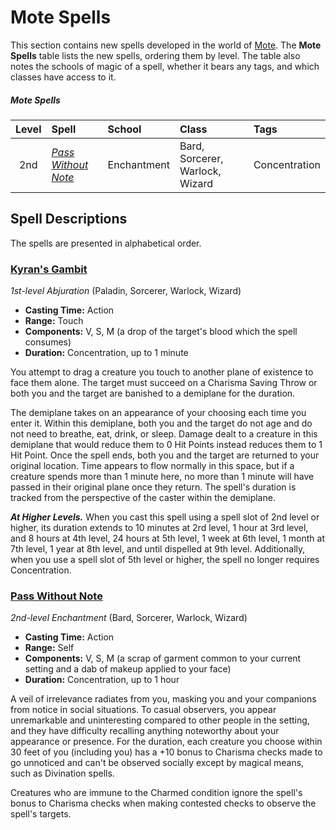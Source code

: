 # Mote Spells

This section contains new spells developed in the world of [Mote](../ch-1-welcome-to-mote/cosmology/mote.md). The **Mote Spells** table lists the new spells, ordering them by level. The table also notes the schools of magic of a spell, whether it bears any tags, and which classes have access to it.

##### Mote Spells
| Level | Spell | School | Class | Tags |
|:-:|:-|:-|:-|:-|
| 2nd | _[Pass Without Note](#pass-without-note)_ | Enchantment | Bard, Sorcerer, Warlock, Wizard | Concentration |

## Spell Descriptions

The spells are presented in alphabetical order.

### [Kyran's Gambit](https://github.com/mpanighetti/dnd5e-spells/blob/main/1st-level/kyrans-gambit.md)

_1st-level Abjuration_ (Paladin, Sorcerer, Warlock, Wizard)

- **Casting Time:** Action
- **Range:** Touch
- **Components:** V, S, M (a drop of the target's blood which the spell consumes)
- **Duration:** Concentration, up to 1 minute

You attempt to drag a creature you touch to another plane of existence to face them alone. The target must succeed on a Charisma Saving Throw or both you and the target are banished to a demiplane for the duration.

The demiplane takes on an appearance of your choosing each time you enter it. Within this demiplane, both you and the target do not age and do not need to breathe, eat, drink, or sleep. Damage dealt to a creature in this demiplane that would reduce them to 0 Hit Points instead reduces them to 1 Hit Point. Once the spell ends, both you and the target are returned to your original location. Time appears to flow normally in this space, but if a creature spends more than 1 minute here, no more than 1 minute will have passed in their original plane once they return. The spell's duration is tracked from the perspective of the caster within the demiplane.

_**At Higher Levels.**_ When you cast this spell using a spell slot of 2nd level or higher, its duration extends to 10 minutes at 2rd level, 1 hour at 3rd level, and 8 hours at 4th level, 24 hours at 5th level, 1 week at 6th level, 1 month at 7th level, 1 year at 8th level, and until dispelled at 9th level. Additionally, when you use a spell slot of 5th level or higher, the spell no longer requires Concentration.

### [Pass Without Note](https://github.com/mpanighetti/dnd5e-spells/blob/main/2nd-level/pass-without-note.md)

_2nd-level Enchantment_ (Bard, Sorcerer, Warlock, Wizard)

- **Casting Time:** Action
- **Range:** Self
- **Components:** V, S, M (a scrap of garment common to your current setting and a dab of makeup applied to your face)
- **Duration:** Concentration, up to 1 hour

A veil of irrelevance radiates from you, masking you and your companions from notice in social situations. To casual observers, you appear unremarkable and uninteresting compared to other people in the setting, and they have difficulty recalling anything noteworthy about your appearance or presence. For the duration, each creature you choose within 30 feet of you (including you) has a +10 bonus to Charisma checks made to go unnoticed and can't be observed socially except by magical means, such as Divination spells.

Creatures who are immune to the Charmed condition ignore the spell's bonus to Charisma checks when making contested checks to observe the spell's targets.
